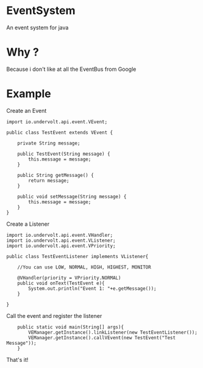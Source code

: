 # EventSystem
An event system for java

# Why ?
Because i don't like at all the EventBus from Google

# Example
Create an Event
```
import io.undervolt.api.event.VEvent;

public class TestEvent extends VEvent {

    private String message;

    public TestEvent(String message) {
        this.message = message;
    }

    public String getMessage() {
        return message;
    }

    public void setMessage(String message) {
        this.message = message;
    }
}
```
Create a Listener
```
import io.undervolt.api.event.VHandler;
import io.undervolt.api.event.VListener;
import io.undervolt.api.event.VPriority;

public class TestEventListener implements VListener{
    
    //You can use LOW, NORMAL, HIGH, HIGHEST, MONITOR
    
    @VHandler(priority = VPriority.NORMAL)
    public void onText(TestEvent e){
        System.out.println("Event 1: "+e.getMessage());
    }
   
}
```
Call the event and register the listener
```
    public static void main(String[] args){
        VEManager.getInstance().linkListener(new TestEventListener());
        VEManager.getInstance().callVEvent(new TestEvent("Test Message"));
    }
```

That's it!
